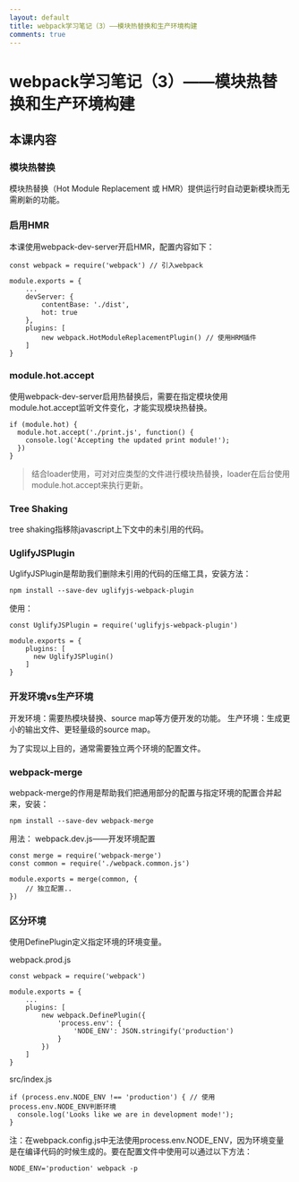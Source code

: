```yaml
---
layout: default
title: webpack学习笔记（3）——模块热替换和生产环境构建
comments: true
---
```


# webpack学习笔记（3）——模块热替换和生产环境构建


## 本课内容

### 模块热替换

模块热替换（Hot Module Replacement 或 HMR）提供运行时自动更新模块而无需刷新的功能。

### 启用HMR

本课使用webpack-dev-server开启HMR，配置内容如下：

```
const webpack = require('webpack') // 引入webpack

module.exports = {
	...
	devServer: {
		contentBase: './dist',
		hot: true
	},
	plugins: [
		new webpack.HotModuleReplacementPlugin() // 使用HRM插件
	]
}
```

### module.hot.accept

使用webpack-dev-server启用热替换后，需要在指定模块使用module.hot.accept监听文件变化，才能实现模块热替换。

```
if (module.hot) {
  module.hot.accept('./print.js', function() {
    console.log('Accepting the updated print module!');
  })
}
```

> 结合loader使用，可对对应类型的文件进行模块热替换，loader在后台使用module.hot.accept来执行更新。


### Tree Shaking

tree shaking指移除javascript上下文中的未引用的代码。

### UglifyJSPlugin

UglifyJSPlugin是帮助我们删除未引用的代码的压缩工具，安装方法：

```
npm install --save-dev uglifyjs-webpack-plugin
```

使用：

```
const UglifyJSPlugin = require('uglifyjs-webpack-plugin')

module.exports = {
	plugins: [
	  new UglifyJSPlugin()
	]
}
```

### 开发环境vs生产环境

开发环境：需要热模块替换、source map等方便开发的功能。
生产环境：生成更小的输出文件、更轻量级的source map。

为了实现以上目的，通常需要独立两个环境的配置文件。

### webpack-merge

webpack-merge的作用是帮助我们把通用部分的配置与指定环境的配置合并起来，安装：

```
npm install --save-dev webpack-merge
```

用法：
webpack.dev.js——开发环境配置

```
const merge = require('webpack-merge')
const common = require('./webpack.common.js')

module.exports = merge(common, {
	// 独立配置..
})
```

### 区分环境

使用DefinePlugin定义指定环境的环境变量。

webpack.prod.js

```
const webpack = require('webpack')

module.exports = {
	...
	plugins: [
		new webpack.DefinePlugin({
			'process.env': {
				'NODE_ENV': JSON.stringify('production')
			}
		})
	]
}

```
src/index.js

```
if (process.env.NODE_ENV !== 'production') { // 使用process.env.NODE_ENV判断环境
  console.log('Looks like we are in development mode!');
}

```

注：在webpack.config.js中无法使用process.env.NODE_ENV，因为环境变量是在编译代码的时候生成的。要在配置文件中使用可以通过以下方法：

```
NODE_ENV='production' webpack -p 
```